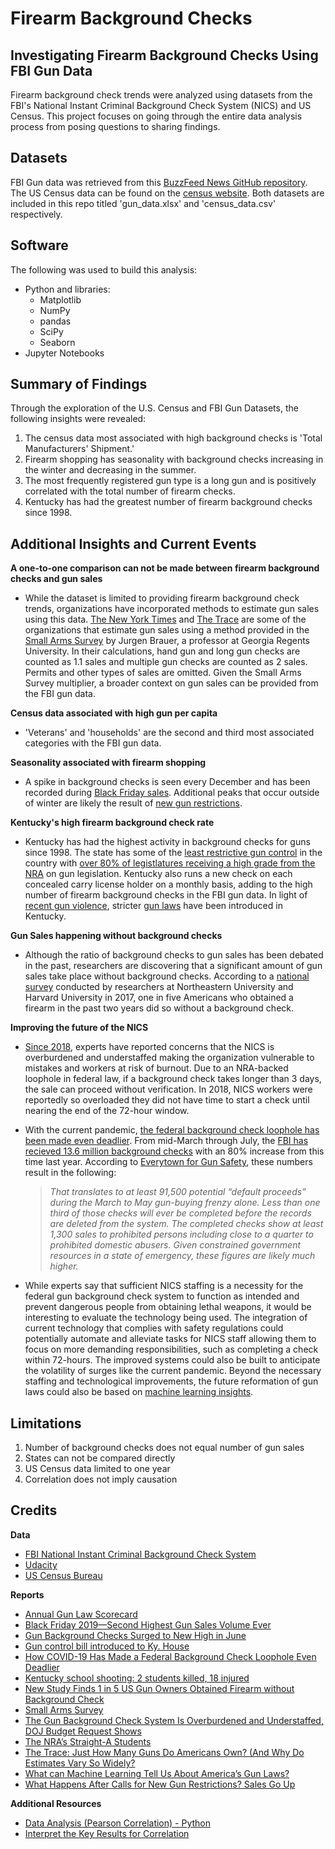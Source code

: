 # Firearm Background Checks
## Investigating Firearm Background Checks Using FBI Gun Data
Firearm background check trends were analyzed using datasets from the FBI's National Instant Criminal Background Check System (NICS) and US Census. This project focuses on going through the entire data analysis process from posing questions to sharing findings.

## Datasets
FBI Gun data was retrieved from this [BuzzFeed News GitHub repository](https://github.com/BuzzFeedNews/nics-firearm-background-checks). The US Census data can be found on the [census website](https://data.census.gov/cedsci/). Both datasets are included in this repo titled 'gun_data.xlsx' and 'census_data.csv' respectively. 

## Software
The following was used to build this analysis: 
* Python and libraries:
  * Matplotlib 
  * NumPy
  * pandas
  * SciPy
  * Seaborn
* Jupyter Notebooks

## Summary of Findings
Through the exploration of the U.S. Census and FBI Gun Datasets, the following insights were revealed:
1. The census data most associated with high background checks is 'Total Manufacturers' Shipment.'
2. Firearm shopping has seasonality with background checks increasing in the winter and decreasing in the summer.
3. The most frequently registered gun type is a long gun and is positively correlated with the total number of firearm checks.
4. Kentucky has had the greatest number of firearm background checks since 1998.

## Additional Insights and Current Events
**A one-to-one comparison can not be made between firearm background checks and gun sales**

* While the dataset is limited to providing firearm background check trends, organizations have incorporated methods to estimate gun sales using this data. [The New York Times](https://www.nytimes.com/interactive/2015/12/10/us/gun-sales-terrorism-obama-restrictions.html?mtrref=localhost&gwh=F7A86A47A6B45B9FBE47E7BE10AF9C83&gwt=pay&assetType=REGIWALL) and [The Trace](https://www.thetrace.org/rounds/how-many-guns-do-americans-own/) are some of the organizations that estimate gun sales using a method provided in the [Small Arms Survey](http://www.smallarmssurvey.org/fileadmin/docs/F-Working-papers/SAS-WP14-US-Firearms-Industry.pdf) by Jurgen Brauer, a professor at Georgia Regents University. In their calculations, hand gun and long gun checks are counted as 1.1 sales and multiple gun checks are counted as 2 sales. Permits and other types of sales are omitted. Given the Small Arms Survey multiplier, a broader context on gun sales can be provided from the FBI gun data.

**Census data associated with high gun per capita**

* 'Veterans' and 'households' are the second and third most associated categories with the FBI gun data. 

**Seasonality associated with firearm shopping**

* A spike in background checks is seen every December and has been recorded during [Black Friday sales](https://www.americanrifleman.org/articles/2019/12/2/black-friday-2019-second-highest-gun-sales-volume-ever/). Additional peaks that occur outside of winter are likely the result of [new gun restrictions](https://www.nytimes.com/interactive/2015/12/10/us/gun-sales-terrorism-obama-restrictions.html?mtrref=localhost&gwh=60BB3760A77C1B9D06006361F88E198E&gwt=pay&assetType=REGIWALL).

**Kentucky's high firearm background check rate**

* Kentucky has had the highest activity in background checks for guns since 1998. The state has some of the [least restrictive gun control](https://lawcenter.giffords.org/scorecard/#KY) in the country with [over 80% of legistlatures receiving a high grade from the NRA](https://www.thetrace.org/2016/11/nra-gun-record-rating-system-straight-a-students/) on gun legislation. Kentucky also runs a new check on each concealed carry license holder on a monthly basis, adding to the high number of firearm background checks in the FBI gun data. In light of [recent gun violence](https://www.cnn.com/2018/01/23/us/kentucky-high-school-shooting/index.html), stricter [gun laws](https://www.wkyt.com/content/news/Gun-control-bill-introduced-to-Ky-House-475227283.html) have been introduced in Kentucky.

**Gun Sales happening without background checks**

* Although the ratio of background checks to gun sales has been debated in the past, researchers are discovering that a significant amount of gun sales take place without background checks. According to a [national survey](https://news.northeastern.edu/2017/01/05/new-study-finds-1-in-5-us-gun-owners-obtained-firearm-without-background-check/) conducted by researchers at Northeastern University and Harvard University in 2017, one in five Americans who obtained a firearm in the past two years did so without a background check.

**Improving the future of the NICS**

* [Since 2018](https://www.thetrace.org/2018/03/gun-background-check-staff-shortage-justice-department-budget/), experts have reported concerns that the NICS is overburdened and understaffed making the organization vulnerable to mistakes and workers at risk of burnout. Due to an NRA-backed loophole in federal law, if a background check takes longer than 3 days, the sale can proceed without verification. In 2018, NICS workers were reportedly so overloaded they did not have time to start a check until nearing the end of the 72-hour window. 

* With the current pandemic, [the federal background check loophole has been made even deadlier](https://everytownresearch.org/covid-default-proceed/). From mid-March through July, the [FBI has recieved 13.6 million background checks](https://www.thetrace.org/2020/07/gun-background-checks-june-record/) with an 80% increase from this time last year.  According to [Everytown for Gun Safety](https://everytownresearch.org/covid-default-proceed/), these numbers result in the following:

   > *That translates to at least 91,500 potential “default proceeds” during the March to May gun-buying frenzy alone. Less than one third of those checks will ever be completed before the records are deleted from the system. The completed checks show at least 1,300 sales to prohibited persons including close to a quarter to prohibited domestic abusers. Given constrained government resources in a state of emergency, these figures are likely much higher.*

* While experts say that sufficient NICS staffing is a necessity for the federal gun background check system to function as intended and prevent dangerous people from obtaining lethal weapons, it would be interesting to evaluate the technology being used. The integration of current technology that complies with safety regulations could potentially automate and alleviate tasks for NICS staff allowing them to focus on more demanding responsibilities, such as completing a check within 72-hours. The improved systems could also be built to anticipate the volatility of surges like the current pandemic. Beyond the necessary staffing and technological improvements, the future reformation of gun laws could also be based on [machine learning insights](https://towardsdatascience.com/what-can-machine-learning-tell-us-about-americas-gun-laws-da01d9fb7413).


## Limitations
1. Number of background checks does not equal number of gun sales
2. States can not be compared directly
3. US Census data limited to one year
4. Correlation does not imply causation

## Credits
**Data**
* [FBI National Instant Criminal Background Check System](https://www.fbi.gov/services/cjis/nics)
* [Udacity](https://www.udacity.com/course/data-analyst-nanodegree--nd002)
* [US Census Bureau](https://data.census.gov/cedsci/)

**Reports**
* <a href='https://lawcenter.giffords.org/scorecard/#KY'>Annual Gun Law Scorecard</a>
* <a href='https://www.americanrifleman.org/articles/2019/12/2/black-friday-2019-second-highest-gun-sales-volume-ever/'>Black Friday 2019—Second Highest Gun Sales Volume Ever</a>
* <a href='https://www.thetrace.org/2020/07/gun-background-checks-june-record/'>Gun Background Checks Surged to New High in June</a>
* <a href='https://www.wkyt.com/content/news/Gun-control-bill-introduced-to-Ky-House-475227283.html'>Gun control bill introduced to Ky. House</a>
* <a href='https://everytownresearch.org/covid-default-proceed/#foot_note_9'>How COVID-19 Has Made a Federal Background Check Loophole Even Deadlier</a>
* <a href='https://www.cnn.com/2018/01/23/us/kentucky-high-school-shooting/index.html'>Kentucky school shooting: 2 students killed, 18 injured</a>
* <a href='https://news.northeastern.edu/2017/01/05/new-study-finds-1-in-5-us-gun-owners-obtained-firearm-without-background-check'>New Study Finds 1 in 5 US Gun Owners Obtained Firearm without Background Check</a>
* <a href='http://www.smallarmssurvey.org/fileadmin/docs/F-Working-papers/SAS-WP14-US-Firearms-Industry.pdf'>Small Arms Survey</a>
* <a href='https://www.thetrace.org/2018/03/gun-background-check-staff-shortage-justice-department-budget/'>The Gun Background Check System Is Overburdened and Understaffed, DOJ Budget Request Shows</a>
* <a href='https://www.thetrace.org/2016/11/nra-gun-record-rating-system-straight-a-students/'>The NRA’s Straight-A Students</a>
* <a href='https://www.thetrace.org/rounds/how-many-guns-do-americans-own/'>The Trace: Just How Many Guns Do Americans Own? (And Why Do Estimates Vary So Widely?</a>
* <a href='https://towardsdatascience.com/what-can-machine-learning-tell-us-about-americas-gun-laws-da01d9fb7413'>What can Machine Learning Tell Us About America’s Gun Laws?</a>
* <a href='https://www.nytimes.com/interactive/2015/12/10/us/gun-sales-terrorism-obama-restrictions.html'>What Happens After Calls for New Gun Restrictions? Sales Go Up</a>

**Additional Resources**
* <a href='https://lilithelina.tumblr.com/post/135265946959/data-analysis-pearson-correlation-python'>Data Analysis (Pearson Correlation) - Python</a>
* <a href='https://support.minitab.com/en-us/minitab-express/1/help-and-how-to/modeling-statistics/regression/how-to/correlation/interpret-the-results/'>Interpret the Key Results for Correlation</a>
